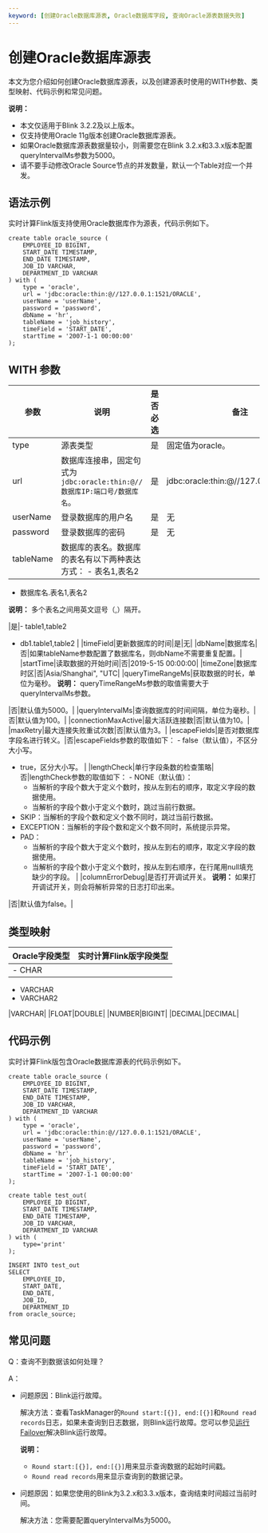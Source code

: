 ```yaml
---
keyword: [创建Oracle数据库源表, Oracle数据库字段, 查询Oracle源表数据失败]
---
```


# 创建Oracle数据库源表

本文为您介绍如何创建Oracle数据库源表，以及创建源表时使用的WITH参数、类型映射、代码示例和常见问题。

**说明：**

-   本文仅适用于Blink 3.2.2及以上版本。
-   仅支持使用Oracle 11g版本创建Oracle数据库源表。
-   如果Oracle数据库源表数据量较小，则需要您在Blink 3.2.x和3.3.x版本配置queryIntervalMs参数为5000。
-   请不要手动修改Oracle Source节点的并发数量，默认一个Table对应一个并发。

## 语法示例

实时计算Flink版支持使用Oracle数据库作为源表，代码示例如下。

```
create table oracle_source (
    EMPLOYEE_ID BIGINT,
    START_DATE TIMESTAMP,
    END_DATE TIMESTAMP,
    JOB_ID VARCHAR,
    DEPARTMENT_ID VARCHAR
) with (
    type = 'oracle',
    url = 'jdbc:oracle:thin:@//127.0.0.1:1521/ORACLE',
    userName = 'userName',
    password = 'password',
    dbName = 'hr',
    tableName = 'job_history',
    timeField = 'START_DATE',
    startTime = '2007-1-1 00:00:00'
);
```

## WITH 参数

|参数|说明|是否必选|备注|
|--|--|----|--|
|type|源表类型|是|固定值为oracle。|
|url|数据库连接串，固定句式为`jdbc:oracle:thin:@//数据库IP:端口号/数据库名`。|是|jdbc:oracle:thin:@//127.0.0.1:1521/XE|
|userName|登录数据库的用户名|是|无|
|password|登录数据库的密码|是|无|
|tableName|数据库的表名。数据库的表名有以下两种表达方式： -   表名1,表名2
-   数据库名.表名1,表名2

**说明：** 多个表名之间用英文逗号（,）隔开。

|是|-   table1,table2
-   db1.table1,table2 |
|timeField|更新数据库的时间|是|无|
|dbName|数据库名|否|如果tableName参数配置了数据库名，则dbName不需要重复配置。|
|startTime|读取数据的开始时间|否|2019-5-15 00:00:00|
|timeZone|数据库时区|否|Asia/Shanghai", "UTC|
|queryTimeRangeMs|获取数据的时长，单位为毫秒。 **说明：** queryTimeRangeMs参数的取值需要大于queryIntervalMs参数。

|否|默认值为5000。|
|queryIntervalMs|查询数据库的时间间隔，单位为毫秒。|否|默认值为100。|
|connectionMaxActive|最大活跃连接数|否|默认值为10。|
|maxRetry|最大连接失败重试次数|否|默认值为3。|
|escapeFields|是否对数据库字段名进行转义。|否|escapeFields参数的取值如下： -   false（默认值），不区分大小写。
-   true，区分大小写。 |
|lengthCheck|单行字段条数的检查策略|否|lengthCheck参数的取值如下： -   NONE（默认值）：
    -   当解析的字段个数大于定义个数时，按从左到右的顺序，取定义字段的数据使用。
    -   当解析的字段个数小于定义个数时，跳过当前行数据。
-   SKIP：当解析的字段个数和定义个数不同时，跳过当前行数据。
-   EXCEPTION：当解析的字段个数和定义个数不同时，系统提示异常。
-   PAD：
    -   当解析的字段个数大于定义个数时，按从左到右的顺序，取定义字段的数据使用。
    -   当解析的字段个数小于定义个数时，按从左到右顺序，在行尾用null填充缺少的字段。 |
|columnErrorDebug|是否打开调试开关。 **说明：** 如果打开调试开关，则会将解析异常的日志打印出来。

|否|默认值为false。|

## 类型映射

|Oracle字段类型|实时计算Flink版字段类型|
|----------|--------------|
|-   CHAR
-   VARCHAR
-   VARCHAR2

|VARCHAR|
|FLOAT|DOUBLE|
|NUMBER|BIGINT|
|DECIMAL|DECIMAL|

## 代码示例

实时计算Flink版包含Oracle数据库源表的代码示例如下。

```
create table oracle_source (
    EMPLOYEE_ID BIGINT,
    START_DATE TIMESTAMP,
    END_DATE TIMESTAMP,
    JOB_ID VARCHAR,
    DEPARTMENT_ID VARCHAR
) with (
    type = 'oracle',
    url = 'jdbc:oracle:thin:@//127.0.0.1:1521/ORACLE',
    userName = 'userName',
    password = 'password',
    dbName = 'hr',
    tableName = 'job_history',
    timeField = 'START_DATE',
    startTime = '2007-1-1 00:00:00'
);

create table test_out(
    EMPLOYEE_ID BIGINT,
    START_DATE TIMESTAMP,
    END_DATE TIMESTAMP,
    JOB_ID VARCHAR,
    DEPARTMENT_ID VARCHAR
) with (
    type='print'
);

INSERT INTO test_out
SELECT 
    EMPLOYEE_ID,
    START_DATE,
    END_DATE,
    JOB_ID,
    DEPARTMENT_ID
from oracle_source;
```

## 常见问题

Q：查询不到数据该如何处理？

A：

-   问题原因：Blink运行故障。

    解决方法：查看TaskManager的`Round start:[{}], end:[{}]`和`Round read records`日志，如果未查询到日志数据，则Blink运行故障。您可以参见[运行Failover](/cn.zh-CN/Blink独享/共享集群（原产品线）/常见问题/SQL常见问题/运行Failover.md)解决Blink运行故障。

    **说明：**

    -   `Round start:[{}], end:[{}]`用来显示查询数据的起始时间戳。
    -   `Round read records`用来显示查询到的数据记录。
-   问题原因：如果您使用的Blink为3.2.x和3.3.x版本，查询结束时间超过当前时间。

    解决方法：您需要配置queryIntervalMs为5000。


